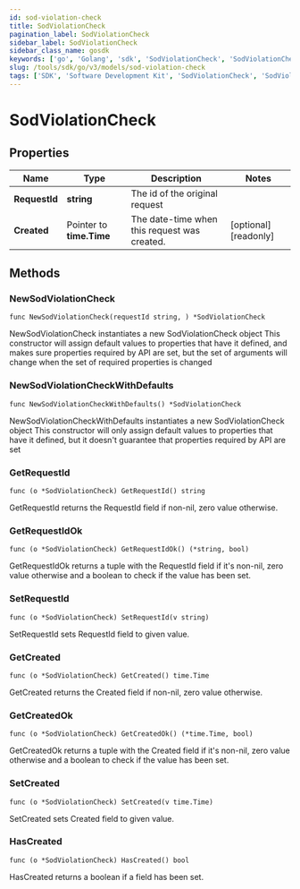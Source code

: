 ```yaml
---
id: sod-violation-check
title: SodViolationCheck
pagination_label: SodViolationCheck
sidebar_label: SodViolationCheck
sidebar_class_name: gosdk
keywords: ['go', 'Golang', 'sdk', 'SodViolationCheck', 'SodViolationCheck'] 
slug: /tools/sdk/go/v3/models/sod-violation-check
tags: ['SDK', 'Software Development Kit', 'SodViolationCheck', 'SodViolationCheck']
---
```


# SodViolationCheck

## Properties

Name | Type | Description | Notes
------------ | ------------- | ------------- | -------------
**RequestId** | **string** | The id of the original request | 
**Created** | Pointer to **time.Time** | The date-time when this request was created. | [optional] [readonly] 

## Methods

### NewSodViolationCheck

`func NewSodViolationCheck(requestId string, ) *SodViolationCheck`

NewSodViolationCheck instantiates a new SodViolationCheck object
This constructor will assign default values to properties that have it defined,
and makes sure properties required by API are set, but the set of arguments
will change when the set of required properties is changed

### NewSodViolationCheckWithDefaults

`func NewSodViolationCheckWithDefaults() *SodViolationCheck`

NewSodViolationCheckWithDefaults instantiates a new SodViolationCheck object
This constructor will only assign default values to properties that have it defined,
but it doesn't guarantee that properties required by API are set

### GetRequestId

`func (o *SodViolationCheck) GetRequestId() string`

GetRequestId returns the RequestId field if non-nil, zero value otherwise.

### GetRequestIdOk

`func (o *SodViolationCheck) GetRequestIdOk() (*string, bool)`

GetRequestIdOk returns a tuple with the RequestId field if it's non-nil, zero value otherwise
and a boolean to check if the value has been set.

### SetRequestId

`func (o *SodViolationCheck) SetRequestId(v string)`

SetRequestId sets RequestId field to given value.


### GetCreated

`func (o *SodViolationCheck) GetCreated() time.Time`

GetCreated returns the Created field if non-nil, zero value otherwise.

### GetCreatedOk

`func (o *SodViolationCheck) GetCreatedOk() (*time.Time, bool)`

GetCreatedOk returns a tuple with the Created field if it's non-nil, zero value otherwise
and a boolean to check if the value has been set.

### SetCreated

`func (o *SodViolationCheck) SetCreated(v time.Time)`

SetCreated sets Created field to given value.

### HasCreated

`func (o *SodViolationCheck) HasCreated() bool`

HasCreated returns a boolean if a field has been set.


